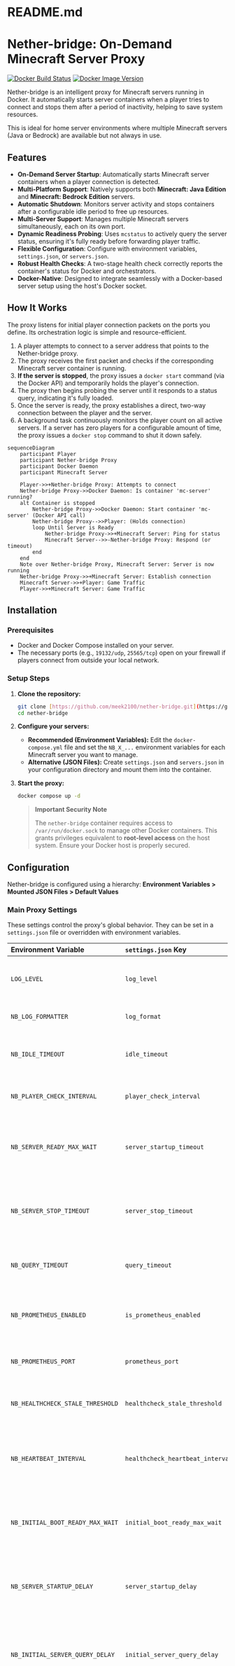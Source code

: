 # README.md
# Nether-bridge: On-Demand Minecraft Server Proxy

[![Docker Build Status](https://img.shields.io/github/actions/workflow/status/meek2100/nether-bridge/main-build.yml?branch=main&label=Release%20Build&logo=docker)](https://github.com/meek2100/nether-bridge/actions/workflows/main-build.yml)
[![Docker Image Version](https://img.shields.io/github/v/release/meek2100/nether-bridge?label=Latest%20Release&logo=github)](https://github.com/meek2100/nether-bridge/releases)

Nether-bridge is an intelligent proxy for Minecraft servers running in Docker. It automatically starts server containers when a player tries to connect and stops them after a period of inactivity, helping to save system resources.

This is ideal for home server environments where multiple Minecraft servers (Java or Bedrock) are available but not always in use.

## Features

- **On-Demand Server Startup**: Automatically starts Minecraft server containers when a player connection is detected.
- **Multi-Platform Support**: Natively supports both **Minecraft: Java Edition** and **Minecraft: Bedrock Edition** servers.
- **Automatic Shutdown**: Monitors server activity and stops containers after a configurable idle period to free up resources.
- **Multi-Server Support**: Manages multiple Minecraft servers simultaneously, each on its own port.
- **Dynamic Readiness Probing**: Uses `mcstatus` to actively query the server status, ensuring it's fully ready before forwarding player traffic.
- **Flexible Configuration**: Configure with environment variables, `settings.json`, or `servers.json`.
- **Robust Health Checks**: A two-stage health check correctly reports the container's status for Docker and orchestrators.
- **Docker-Native**: Designed to integrate seamlessly with a Docker-based server setup using the host's Docker socket.

## How It Works

The proxy listens for initial player connection packets on the ports you define. Its orchestration logic is simple and resource-efficient.

1.  A player attempts to connect to a server address that points to the Nether-bridge proxy.
2.  The proxy receives the first packet and checks if the corresponding Minecraft server container is running.
3.  **If the server is stopped**, the proxy issues a `docker start` command (via the Docker API) and temporarily holds the player's connection.
4.  The proxy then begins probing the server until it responds to a status query, indicating it's fully loaded.
5.  Once the server is ready, the proxy establishes a direct, two-way connection between the player and the server.
6.  A background task continuously monitors the player count on all active servers. If a server has zero players for a configurable amount of time, the proxy issues a `docker stop` command to shut it down safely.

```mermaid
sequenceDiagram
    participant Player
    participant Nether-bridge Proxy
    participant Docker Daemon
    participant Minecraft Server

    Player->>+Nether-bridge Proxy: Attempts to connect
    Nether-bridge Proxy->>Docker Daemon: Is container 'mc-server' running?
    alt Container is stopped
        Nether-bridge Proxy->>Docker Daemon: Start container 'mc-server' (Docker API call)
        Nether-bridge Proxy-->>Player: (Holds connection)
        loop Until Server is Ready
            Nether-bridge Proxy->>+Minecraft Server: Ping for status
            Minecraft Server-->>-Nether-bridge Proxy: Respond (or timeout)
        end
    end
    Note over Nether-bridge Proxy, Minecraft Server: Server is now running
    Nether-bridge Proxy->>+Minecraft Server: Establish connection
    Minecraft Server->>+Player: Game Traffic
    Player->>+Minecraft Server: Game Traffic
```

## Installation

### Prerequisites

- Docker and Docker Compose installed on your server.
- The necessary ports (e.g., `19132/udp`, `25565/tcp`) open on your firewall if players connect from outside your local network.

### Setup Steps

1.  **Clone the repository:**

    ```bash
    git clone [https://github.com/meek2100/nether-bridge.git](https://github.com/meek2100/nether-bridge.git)
    cd nether-bridge
    ```

2.  **Configure your servers:**
    - **Recommended (Environment Variables):** Edit the `docker-compose.yml` file and set the `NB_X_...` environment variables for each Minecraft server you want to manage.
    - **Alternative (JSON Files):** Create `settings.json` and `servers.json` in your configuration directory and mount them into the container.

3.  **Start the proxy:**

    ```bash
    docker compose up -d
    ```

    > **Important Security Note**
    >
    > The `nether-bridge` container requires access to `/var/run/docker.sock` to manage other Docker containers. This grants privileges equivalent to **root-level access** on the host system. Ensure your Docker host is properly secured.

## Configuration

Nether-bridge is configured using a hierarchy:
**Environment Variables > Mounted JSON Files > Default Values**

### Main Proxy Settings

These settings control the proxy's global behavior. They can be set in a
`settings.json` file or overridden with environment variables.

| Environment Variable             | `settings.json` Key              | Default   | Description                                                         |
| :------------------------------- | :------------------------------- | :-------- | :------------------------------------------------------------------ |
| `LOG_LEVEL`                      | `log_level`                      | `INFO`    | Logging verbosity: `DEBUG`, `INFO`, `WARNING`, `ERROR`.             |
| `NB_LOG_FORMATTER`               | `log_format`                     | `console` | Log format: `console` or `json`.                                    |
| `NB_IDLE_TIMEOUT`                | `idle_timeout`                   | `600`     | Seconds a server must be idle (0 players) to be stopped.            |
| `NB_PLAYER_CHECK_INTERVAL`       | `player_check_interval`          | `60`      | How often (seconds) to check for idle servers.                      |
| `NB_SERVER_READY_MAX_WAIT`       | `server_startup_timeout`         | `120`     | Max time (seconds) to wait for a newly started server to respond.   |
| `NB_SERVER_STOP_TIMEOUT`         | `server_stop_timeout`            | `60`      | Time (seconds) Docker will wait for a server to stop gracefully.    |
| `NB_QUERY_TIMEOUT`               | `query_timeout`                  | `5`       | Timeout (seconds) for a single `mcstatus` query.                    |
| `NB_PROMETHEUS_ENABLED`          | `is_prometheus_enabled`          | `true`    | Set to `false` to disable the Prometheus metrics endpoint.          |
| `NB_PROMETHEUS_PORT`             | `prometheus_port`                | `8000`    | Port for the Prometheus metrics server.                             |
| `NB_HEALTHCHECK_STALE_THRESHOLD` | `healthcheck_stale_threshold`    | `60`      | Seconds before the heartbeat is considered stale.                   |
| `NB_HEARTBEAT_INTERVAL`          | `healthcheck_heartbeat_interval` | `15`      | How often (seconds) the main proxy loop updates its heartbeat file. |
| `NB_INITIAL_BOOT_READY_MAX_WAIT` | `initial_boot_ready_max_wait`    | `180`     | Max wait time for a server found running on initial proxy boot.     |
| `NB_SERVER_STARTUP_DELAY`        | `server_startup_delay`           | `5`       | Delay (seconds) after starting a server before the first query.     |
| `NB_INITIAL_SERVER_QUERY_DELAY`  | `initial_server_query_delay`     | `10`      | Delay (seconds) before querying a server found running at startup.  |
| `NB_TCP_LISTEN_BACKLOG`          | `tcp_listen_backlog`             | `128`     | Max number of queued TCP connections for Java servers.              |
| `NB_MAX_SESSIONS`                | `max_concurrent_sessions`        | `-1`      | Max concurrent sessions. `-1` means unlimited.                      |

**Example `settings.json`:**
```json
{
  "log_level": "DEBUG",
  "idle_timeout": 900,
  "max_concurrent_sessions": 50
}
```

### Server Definitions

Servers can be defined via environment variables (which take priority) or in a `servers.json` file.

| Env Var Prefix (`NB_X_...`) | `servers.json` Key | Required | Description                                                  |
| :-------------------------- | :----------------- | :------- | :----------------------------------------------------------- |
| `_NAME`                     | `name`             | Yes      | A friendly name for the server.                              |
| `_GAME_TYPE`                | `game_type`        | Yes      | Server type: `bedrock` or `java`.                            |
| `_PROXY_PORT`               | `proxy_port`       | Yes      | The public port Nether-bridge listens on.                    |
| `_CONTAINER_NAME`           | `container_name`   | Yes      | The Docker container name of the game server.                |
| `_PORT`                     | `port`             | Yes      | The internal port the game server uses inside its container. |
| `_HOST`                     | `host`             | No       | Internal IP of the server. Defaults to `127.0.0.1`.          |
| `_QUERY_PORT`               | `query_port`       | No       | Query port if different from game port.                      |
| `_PRE_WARM`                 | `pre_warm`         | No       | `true` to start this server with the proxy.                  |

*Replace `X` with a unique number (e.g., `1`, `2`) for each server when using environment variables.*

**Example `servers.json`:**
```json
{
  "servers": [
    {
      "name": "Bedrock Survival",
      "game_type": "bedrock",
      "proxy_port": 19132,
      "container_name": "mc-bedrock",
      "port": 19132
    }
  ]
}
```

## Health Checks

The application includes a robust health check used by Docker to monitor its status, verifying that the configuration is valid and the main process is alive.

## Console (Switch, Xbox, PlayStation) Support

To allow Minecraft Bedrock Edition on consoles to connect, you need to use a DNS redirector service like `Pugmatt/BedrockConnect`. The main `docker-compose.yml` file contains a commented-out, optional service for this purpose.

The connection flow for consoles is:
**Console** → **BedrockConnect** (Port 19132) → **Nether-bridge** (Port 19133) → **Minecraft Server**

### Setup for Console Support

1.  **Enable the Service**: In your `docker-compose.yml` file, uncomment the entire `bedrock-connect` service.

2.  **Update Nether-bridge Config**: Reconfigure the `nether-bridge` service to listen for Bedrock traffic on a new port (e.g., `19133`) since `bedrock-connect` will now be using the default port `19132`. You must update both the `ports` mapping and the `NB_1_PROXY_PORT` environment variable.

3.  **Configure `BedrockConnect`**: Create a file at `data/bedrock-connect/servers.json` with the following content. This tells `BedrockConnect` to show a server list that points to your Nether-bridge proxy's new port.

    ```json
    [
      {
        "serverName": "My On-Demand Survival",
        "serverAddress": "nether-bridge",
        "serverPort": 19133
      }
    ]
    ```

4.  **Configure Console DNS**: On your gaming console, change your network's primary DNS server to the IP address of the machine running Docker.

5.  **Connect**: Launch Minecraft on your console, navigate to the "Servers" tab, and any of the featured servers should now show your custom server list.

## License

[MIT License](LICENSE)

## Contributing

Contributions are welcome! Please feel free to open issues or pull requests on the GitHub repository.

## Developer Guide

This section contains information for developers working on the
Nether-bridge project, specifically regarding advanced testing environments.

### Testing with a Remote Docker Host

The test suite can be configured to run on a local machine (e.g., Windows
with VS Code) while targeting a Docker daemon running on a remote machine
(e.g., a Debian VM). This is controlled by the `tests/.env` file.

#### Remote Host (Debian VM) Setup

1.  **Expose Docker Daemon**: Configure the Docker daemon to listen for
    remote connections by editing or creating `/etc/docker/daemon.json`:

    ```json
    {
      "hosts": ["unix:///var/run/docker.sock", "tcp://0.0.0.0:2375"]
    }
    ```

    Then, restart Docker: `sudo systemctl restart docker`.

2.  **Configure Firewall**: Allow connections to the Docker port (e.g.,
    using `ufw`):

    ```bash
    sudo ufw allow 2375/tcp
    sudo ufw reload
    ```

> **Note:** This setup assumes that your remote Docker host is located
> within a private network. For security best practices, refer to the
> official guide on [protecting access to the Docker daemon
> socket](https://docs.docker.com/engine/security/protect-access/).

#### Client Host (Windows/Linux) Setup

1.  **Create `.env` file**: In the `tests/` directory, create a file named
    `.env` (if it doesn't exist already) based on `tests/.env.example`.

2.  **Configure `.env`**: In `tests/.env`, set the `DOCKER_HOST_IP`,
    `DOCKER_CONNECTION_TYPE`, `DOCKER_CONNECTION_PORT`, and optionally
    `DOCKER_SSH_USER` variables to match your remote Docker host setup.

    Example for TCP connection:
    ```
    DOCKER_HOST_IP="192.168.1.100"
    DOCKER_CONNECTION_TYPE="tcp"
    DOCKER_CONNECTION_PORT="2375"
    ```

3.  **Run Tests**: With this `.env` file in place, running `pytest` from
    your local machine will automatically target the remote Docker daemon.
    To switch back to using a local Docker installation, simply remove or
    comment out these variables in `tests/.env`.
